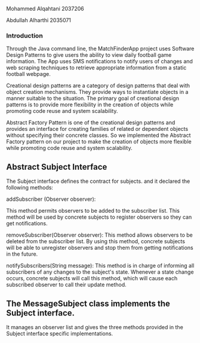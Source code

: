 

Mohammed Alqahtani	2037206

Abdullah Alharthi	2035071








### Introduction



Through the Java command line, the MatchFinderApp project uses Software Design Patterns to give users the ability to view daily football game information. The App uses SMS notifications to notify users of changes and web scraping techniques to retrieve appropriate information from a static football webpage.




Creational design patterns are a category of design patterns that deal with object creation mechanisms. They provide ways to instantiate objects in a manner suitable to the situation. The primary goal of creational design patterns is to provide more flexibility in the creation of objects while promoting code reuse and system scalability.





Abstract Factory Pattern is one of the creational design patterns and provides an interface for creating families of related or dependent objects without specifying their concrete classes.
So we implemented the Abstract Factory pattern on our project to make the creation of objects more flexible while promoting code reuse and system scalability.



## Abstract Subject Interface  
The Subject interface defines the contract for subjects. and it declared the following methods:

addSubscriber (Observer observer):

This method permits observers to be added to the subscriber list.
This method will be used by concrete subjects to register observers so they can get notifications.

removeSubscriber(Observer observer):
This method allows observers to be deleted from the subscriber list.
By using this method, concrete subjects will be able to unregister observers and stop them from getting notifications in the future.

notifySubscribers(String message):
This method is in charge of informing all subscribers of any changes to the subject's state.
Whenever a state change occurs, concrete subjects will call this method, which will cause each subscribed observer to call their update method.

## The MessageSubject class implements the Subject interface.

It manages an observer list and gives the three methods provided in the Subject interface specific implementations.




